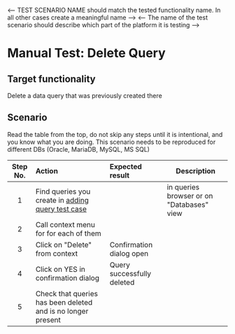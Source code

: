 <-- TEST SCENARIO NAME should match the tested functionality name. In all other cases create a meaningful name -->
<-- The name of the test scenario should describe which part of the platform it is testing -->

# Manual Test: Delete Query

## Target functionality

Delete a data query that was previously created there

## Scenario

Read the table from the top, do not skip any steps until it is intentional, and you know what you are doing.
This scenario needs to be reproduced for different DBs (Oracle, MariaDB, MySQL, MS SQL)

| Step No. | Action                                                                 | Expected result            | Description                               |
|:--------:|:-----------------------------------------------------------------------|:---------------------------|-------------------------------------------|
|    1     | Find queries you create in [adding query test case](./adding-query.md) |                            | in queries browser or on "Databases" view |
|    2     | Call context menu  for for each of them                                |                            |                                           |
|    3     | Click on "Delete" from context                                         | Confirmation dialog open   |                                           |
|    4     | Click on YES in confirmation dialog                                    | Query successfully deleted |                                           |
|    5     | Check that queries has been deleted and is no longer present           |                            |                                           |
